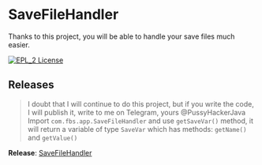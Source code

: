 
# SaveFileHandler

Thanks to this project, you will be able to handle your save files much easier.

[![EPL_2 License](https://img.shields.io/badge/License-EPL_2.0-green.svg)](https://www.eclipse.org/legal/epl-2.0/)

## Releases

>I doubt that I will continue to do this project, but if you write the code, I will publish it, write to me on Telegram, yours @PussyHackerJava
> Import `com.fbs.app.SaveFileHandler` and use `getSaveVar()` method, it will return a variable of type `SaveVar` which has methods: `getName()` and `getValue()`

**Release**: [SaveFileHandler](https://github.com/Vitaliylevchuk/SaveFileHandler/releases/tag/Release)



